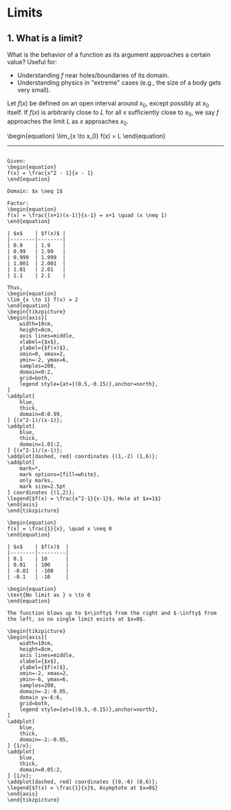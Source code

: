 # Limits
## 1. What is a limit?

What is the behavior of a function as its argument approaches a certain value? Useful for:

- Understanding $f$ near holes/boundaries of its domain.
- Understanding physics in "extreme" cases (e.g., the size of a body gets very small).

Let $f(x)$ be defined on an open interval around $x_0$, except possibly at $x_0$ itself. If $f(x)$ is arbitrarily close to $L$ for all $x$ sufficiently close to $x_0$, we say $f$ approaches the limit $L$ as $x$ approaches $x_0$.

\begin{equation}
\lim_{x \to x_0} f(x) = L
\end{equation}

---

```{example} Some functions have limits:

Given: 
\begin{equation}
f(x) = \frac{x^2 - 1}{x - 1}
\end{equation}

Domain: $x \neq 1$

Factor:
\begin{equation}
f(x) = \frac{(x+1)(x-1)}{x-1} = x+1 \quad (x \neq 1)
\end{equation}

| $x$    | $f(x)$ |
|--------|--------|
| 0.9    | 1.9    |
| 0.99   | 1.99   |
| 0.999  | 1.999  |
| 1.001  | 2.001  |
| 1.01   | 2.01   |
| 1.1    | 2.1    |

Thus,
\begin{equation}
\lim_{x \to 1} f(x) = 2
\end{equation}
\begin{tikzpicture}
\begin{axis}[
    width=10cm,
    height=8cm,
    axis lines=middle,
    xlabel={$x$},
    ylabel={$f(x)$},
    xmin=0, xmax=2,
    ymin=-2, ymax=6,
    samples=200,
    domain=0:2,
    grid=both,
    legend style={at={(0.5,-0.15)},anchor=north},
]
\addplot[
    blue,
    thick,
    domain=0:0.99,
] {(x^2-1)/(x-1)};
\addplot[
    blue,
    thick,
    domain=1.01:2,
] {(x^2-1)/(x-1)};
\addplot[dashed, red] coordinates {(1,-2) (1,6)};
\addplot[
    mark=*, 
    mark options={fill=white}, 
    only marks, 
    mark size=2.5pt
] coordinates {(1,2)};
\legend{$f(x) = \frac{x^2-1}{x-1}$, Hole at $x=1$}
\end{axis}
\end{tikzpicture}

```

```{example} Some functions do **not** have limits:
\begin{equation}
f(x) = \frac{1}{x}, \quad x \neq 0
\end{equation}

| $x$    | $f(x)$  |
|--------|---------|
| 0.1    | 10      |
| 0.01   | 100     |
| -0.01  | -100    |
| -0.1   | -10     |

\begin{equation}
\text{No limit as } x \to 0
\end{equation}

The function blows up to $+\infty$ from the right and $-\infty$ from the left, so no single limit exists at $x=0$.

\begin{tikzpicture}
\begin{axis}[
    width=10cm,
    height=8cm,
    axis lines=middle,
    xlabel={$x$},
    ylabel={$f(x)$},
    xmin=-2, xmax=2,
    ymin=-6, ymax=6,
    samples=200,
    domain=-2:-0.05,
    domain y=-6:6,
    grid=both,
    legend style={at={(0.5,-0.15)},anchor=north},
]
\addplot[
    blue,
    thick,
    domain=-2:-0.05,
] {1/x};
\addplot[
    blue,
    thick,
    domain=0.05:2,
] {1/x};
\addplot[dashed, red] coordinates {(0,-6) (0,6)};
\legend{$f(x) = \frac{1}{x}$, Asymptote at $x=0$}
\end{axis}
\end{tikzpicture}

```
